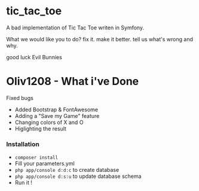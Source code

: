 tic_tac_toe
===========

A bad implementation of Tic Tac Toe writen in Symfony.

What we would like you to do?
fix it. make it better. tell us what's wrong and why.

good luck
Evil Bunnies

Oliv1208 - What i've Done
==========

Fixed bugs
 - Added Bootstrap & FontAwesome
 - Adding a "Save my Game" feature
 - Changing colors of X and O
 - Higlighting the result
 
 ### Installation 
 - `composer install`
 - Fill your parameters.yml
 - `php app/console d:d:c` to create database
 - `php app/console d:s:u` to update database schema
 - Run it !

